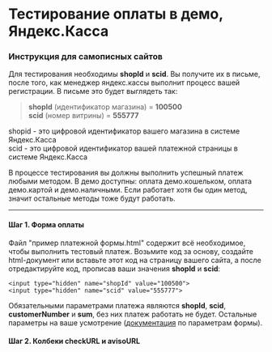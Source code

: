 Тестирование оплаты в демо, Яндекс.Касса
========================================
### Инструкция для самописных сайтов

Для тестирования необходимы **shopId** и **scid**. Вы получите их в письме, после того, как менеджер яндекс.кассы выполнит процесс вашей регистрации. В письме это будет выглядеть так:
> **shopId** (идентификатор магазина) = **100500**  
> **scid** (номер витрины) = **555777**

shopid - это цифровой идентификатор вашего магазина в системе Яндекс.Касса  
scid - это цифровой идентификатор вашей платежной страницы в системе Яндекс.Касса

В процессе тестирования вы должны выполнить успешный платеж любыми методом. В демо доступны: оплата демо.кошельком, оплата демо.картой и демо.наличными. Если работает хотя бы один метод, значит остальные методы тоже будут работать.

---
#### Шаг 1. Форма оплаты
Файл "пример платежной формы.html" содержит всё необходимое, чтобы выполнить тестовый платеж. Возьмите код за основу, создайте html-документ или вставьте этот код на страницу вашего сайта, а после отредактируйте код, прописав ваши значения **shopId** и **scid**:

    <input type="hidden" name="shopId" value="100500">
    <input type="hidden" name="scid" value="555777">

Обязательными параметрами платежа являются **shopId**, **scid**, **customerNumber** и **sum**, без них платеж работать не будет. Остальные параметры на ваше усмотрение ([документация](https://tech.yandex.ru/money/doc/payment-solution/payment-form/payment-form-http-docpage/) по параметрам формы).

#### Шаг 2. Колбеки checkURL и avisoURL
